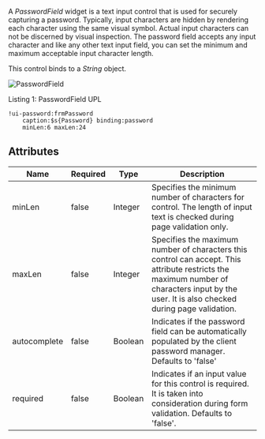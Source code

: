 A _PasswordField_ widget is a text input control that is used for securely capturing a password. Typically, input characters are hidden by rendering each character using the same visual symbol. Actual input characters can not be discerned by visual inspection. The password field accepts any input character and like any other text input field, you can set the minimum and maximum acceptable input character length.

This control binds to a _String_ object.

<img src="images/webcomponents/controls/passwordfield.png" alt="PasswordField" align="center">

Listing 1: PasswordField UPL

```upl
!ui-password:frmPassword
    caption:$s{Password} binding:password
    minLen:6 maxLen:24
```

## Attributes

| Name | Required | Type | Description |
|------|----------|------|-------------|
| minLen | false | Integer | Specifies the minimum number of characters for control. The length of input text is checked during page validation only. |
| maxLen | false | Integer | Specifies the maximum number of characters this control can accept. This attribute restricts the maximum number of characters input by the user. It is also checked during page validation. |
| autocomplete | false | Boolean | Indicates if the password field can be automatically populated by the client password manager. Defaults to 'false' |
| required | false | Boolean | Indicates if an input value for this control is required. It is taken into consideration during form validation. Defaults to 'false'. |